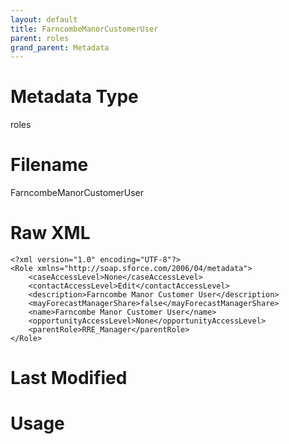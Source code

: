 ```yaml
---
layout: default
title: FarncombeManorCustomerUser
parent: roles
grand_parent: Metadata
---
```

# Metadata Type
roles


# Filename 
FarncombeManorCustomerUser


# Raw XML
```
<?xml version="1.0" encoding="UTF-8"?>
<Role xmlns="http://soap.sforce.com/2006/04/metadata">
    <caseAccessLevel>None</caseAccessLevel>
    <contactAccessLevel>Edit</contactAccessLevel>
    <description>Farncombe Manor Customer User</description>
    <mayForecastManagerShare>false</mayForecastManagerShare>
    <name>Farncombe Manor Customer User</name>
    <opportunityAccessLevel>None</opportunityAccessLevel>
    <parentRole>RRE_Manager</parentRole>
</Role>
```


# Last Modified


# Usage

